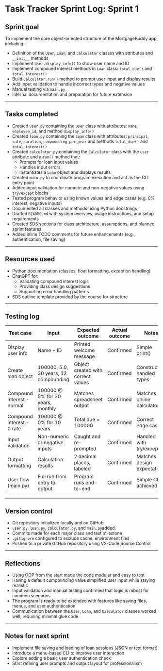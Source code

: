 # Task Tracker Sprint Log: Sprint 1

## Sprint goal
To implement the core object-oriented structure of the MortgageBuddy app, including:
- Definition of the `User`, `Loan`, and `Calculator` classes with attributes and `__init__` methods
- Implement `User.display_info()` to show user name and ID
- Implement compound interest methods in `Loan` class: `total_due()` and `total_interest()`
- Build `Calculator.run()` method to prompt user input and display results
- Add input validation to handle incorrect types and negative values
- Manual testing via `main.py`
- Internal documentation and preparation for future extension

---

## Tasks completed
- Created `user.py` containing the `User` class with attributes: `name`, `employee_id`, and method `display_info()`
- Created `loan.py` containing the `Loan` class with attributes: `principal`, `rate`, `duration`, `compounding_per_year` and methods `total_due()` and `total_interest()`
- Created `calculator.py` containing the `Calculator` class with the `user` attribute and a `run()` method that:
  - Prompts for loan input values
  - Handles input errors
  - Instantiates a `Loan` object and displays results
- Created `main.py` to coordinate program execution and act as the CLI entry point
- Added input validation for numeric and non-negative values using `try/except` blocks
- Tested program behavior using known values and edge cases (e.g. 0% interest, negative inputs)
- Documented all classes and methods using Python docstrings
- Drafted `README.md` with system overview, usage instructions, and setup requirements
- Created SDS sections for class architecture, assumptions, and planned sprint features
- Added inline TODO comments for future enhancements (e.g., authentication, file saving)

---

## Resources used
- Python documentation (classes, float formatting, exception handling)
- ChatGPT for:
  - Validating compound interest logic
  - Providing class design suggestions
  - Supporting error handling patterns
- SDS outline template provided by the course for structure

---

## Testing log

| Test case                   | Input                                          | Expected outcome                      | Actual outcome | Notes                          |
|-----------------------------|------------------------------------------------|----------------------------------------|----------------|--------------------------------|
| Display user info           | Name + ID                                      | Printed welcome message                | Confirmed      | Simple print()                 |
| Create loan object          | 100000, 5.0, 30 years, 12 compounding          | Object created with correct values     | Confirmed      | Constructor handled types      |
| Compound interest - normal  | 100000 @ 5% for 30 years, monthly              | Matches spreadsheet output             | Confirmed      | Matches online calculator      |
| Compound interest - 0 rate  | 100000 @ 0% for 10 years                       | Total due = 100000                     | Confirmed      | Correct edge case              |
| Input validation            | Non-numeric or negative inputs                 | Caught and re-prompted                 | Confirmed      | Handled with try/except        |
| Output formatting           | Calculation results                            | 2 decimal places, labeled              | Confirmed      | Matches design expectations    |
| User flow (main.py)         | Full run from entry to output                  | Program runs end-to-end                | Confirmed      | Simple CLI achieved            |

---

## Version control
- Git repository initialized locally and on GitHub
- `user.py`, `loan.py`, `calculator.py`, and `main.py`added
- Commits made for each major class and test milestone
- `.gitignore` configured to exclude cache, environment files
- Pushed to a private GitHub repository using VS-Code Source Control

---

## Reflections
- Using OOP from the start made the code modular and easy to test
- Having a default compounding value simplified user input while staying realistic
- Input validation and manual testing confirmed that logic is robust for common scenarios
- The program is ready to be extended with features like saving files, menus, and user authentication
- Communication between the `User`, `Loan`, and `Calculator` classes worked well, requiring minimal glue code

---

## Notes for next sprint
- Implement file saving and loading of loan sessions (JSON or text format)
- Introduce a menu-based CLI to improve user interaction
- Explore adding a basic user authentication check
- Start refining user prompts and output layout for professionalism
